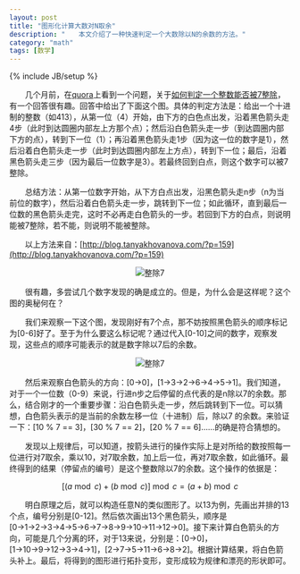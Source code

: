 ```yaml
---
layout: post
title: "图形化计算大数对N取余"
description: "　　本文介绍了一种快速判定一个大数除以N的余数的方法。"
category: "math"
tags: [数学]
---
```

{% include JB/setup %}

　　几个月前，在[quora](http://www.quora.com/)上看到一个问题，关于[如何判定一个整数能否被7整除](http://www.quora.com/How-does-one-determine-whether-a-number-is-evenly-divisible-by-7)，有一个回答很有趣。回答中给出了下面这个图。具体的判定方法是：给出一个十进制的整数（如413），从第一位（4）开始，由下方的白色点出发，沿着黑色箭头走4步（此时到达圆圈内部左上方那个点）；然后沿白色箭头走一步（到达圆圈内部下方的点），转到下一位（1）；再沿着黑色箭头走1步（因为这一位的数字是1），然后沿着白色箭头走一步（此时到达圆圈内部左上方点），转到下一位；最后，沿着黑色箭头走三步（因为最后一位数字是3）。若最终回到白点，则这个数字可以被7整除。

　　总结方法：从第一位数字开始，从下方白点出发，沿黑色箭头走n步（n为当前位的数字），然后沿着白色箭头走一步，跳转到下一位；如此循环，直到最后一位数的黑色箭头走完，这时不必再走白色箭头的一步。若回到下方的白点，则说明能被7整除，若不能，则说明不能被整除。

　　以上方法来自：[http://blog.tanyakhovanova.com/?p=159](http://blog.tanyakhovanova.com/?p=159)

<center>
<img src="{{site.img_path}}/divisibility_by_7.jpg" alt="整除7"></img>
</center>

　　很有趣，多尝试几个数字发现的确是成立的。但是，为什么会是这样呢？这个图的奥秘何在？

　　我们来观察一下这个图，发现刚好有7个点，那不妨按照黑色箭头的顺序标记为[0-6]好了。至于为什么要这么标记呢？通过代入[0-10]之间的数字，观察发现，这些点的顺序可能表示的就是数字除以7后的余数。

<center>
<img src="{{site.img_path}}/divisibility_by_7_mark.png" alt="整除7"></img>
</center>

　　然后来观察白色箭头的方向：[0→0]，[1→3→2→6→4→5→1]。我们知道，对于一个一位数（0-9）来说，行进n步之后停留的点代表的是n除以7的余数。那么，结合刚才的一个重要步骤：沿白色箭头走一步，然后跳转到下一位。可以猜想，白色箭头表示的是当前的余数左移一位（十进制）后，除以7 的余数。来验证一下：[10 % 7 == 3]，[30 % 7 == 2]，[20 % 7 == 6]……的确是符合猜想的。

　　发现以上规律后，可以知道，按箭头进行的操作实际上是对所给的数按照每一位进行对7取余，乘以10，对7取余数，加上后一位，再对7取余数，如此循环。最终得到的结果（停留点的编号）是这个整数除以7的余数。这个操作的依据是：

$$
[(a \bmod c) + (b \bmod c)] \bmod c = (a + b) \bmod c
$$

　　明白原理之后，就可以构造任意N的类似图形了。以13为例，先画出并排的13个点，编号分别是[0-12]。然后依次画出13个黑色箭头，顺序是[0→1→2→3→4→5→6→7→8→9→10→11→12→0]。接下来计算白色箭头的方向，可能是几个分离的环，对于13来说，分别是：[0→0]，[1→10→9→12→3→4→1]，[2→7→5→11→6→8→2]。根据计算结果，将白色箭头补上。最后，将得到的图形进行拓扑变形，变形成较为规律和漂亮的形状即可。
